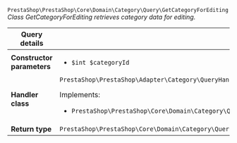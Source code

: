`PrestaShop\PrestaShop\Core\Domain\Category\Query\GetCategoryForEditing`
_Class GetCategoryForEditing retrieves category data for editing._

| Query details              |    |
| -------------------------- | -- |
| **Constructor parameters** | <ul> <li>`$int $categoryId`</li> </ul> |
| **Handler class**          | `PrestaShop\PrestaShop\Adapter\Category\QueryHandler\GetCategoryForEditingHandler`  <p> Implements: </p> <ul>  <li>`PrestaShop\PrestaShop\Core\Domain\Category\QueryHandler\GetCategoryForEditingHandlerInterface`</li>  |
| **Return type** |  `PrestaShop\PrestaShop\Core\Domain\Category\QueryResult\EditableCategory`  |
